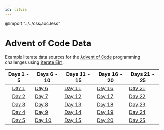 ```yaml
---
id: litvis
---
```


@import "../../css/aoc.less"

# Advent of Code Data

Example literate data sources for the [Advent of Code](http://adventofcode.com) programming challenges using [literate Elm](https://github.com/gicentre/litvis).

|      Days 1 - 5      | Days 6 - 10           | Days 11 - 15          | Days 16 - 20          | Days 21 - 25          |
| :------------------: | --------------------- | --------------------- | --------------------- | --------------------- |
| [Day 1](d01_2016.md) | [Day 6](d06_2016.md)  | [Day 11](d11_2016.md) | [Day 16](d16_2016.md) | [Day 21](d21_2016.md) |
| [Day 2](d02_2016.md) | [Day 7](d07_2016.md)  | [Day 12](d12_2016.md) | [Day 17](d17_2016.md) | [Day 22](d22_2016.md) |
| [Day 3](d03_2016.md) | [Day 8](d08_2016.md)  | [Day 13](d13_2016.md) | [Day 18](d18_2016.md) | [Day 23](d23_2016.md) |
| [Day 4](d04_2016.md) | [Day 9](d09_2016.md)  | [Day 14](d14_2016.md) | [Day 19](d19_2016.md) | [Day 24](d24_2016.md) |
| [Day 5](d05_2016.md) | [Day 10](d10_2016.md) | [Day 15](d15_2016.md) | [Day 20](d20_2016.md) | [Day 25](d25_2016.md) |
